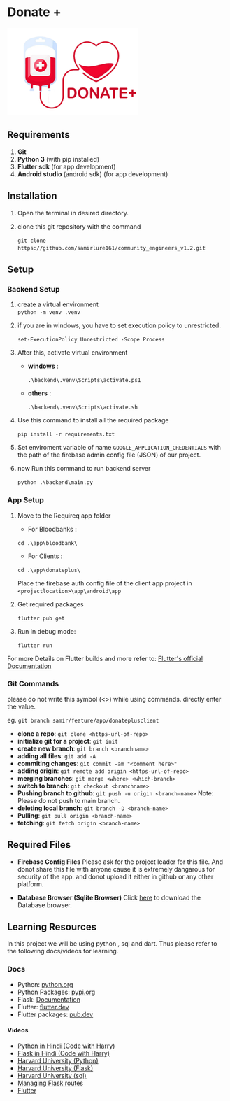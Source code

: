 # Donate +

<img src="./app/donateplus/assets/logo.png" width="300px"/>

## Requirements

1. **Git**
2. **Python 3** (with pip installed)
3. **Flutter sdk** (for app development)
4. **Android studio** (android sdk) (for app development)

## Installation

1. Open the terminal in desired directory.
2. clone this git repository with the command

    ```git clone https://github.com/samirlure161/community_engineers_v1.2.git```

## Setup

### Backend Setup

1. create a virtual environment  
    ```python -m venv .venv```
2. if you are in windows, you have to set execution policy to unrestricted.

   ```set-ExecutionPolicy Unrestricted -Scope Process```
3. After this, activate virtual environment
   + **windows** :

        ```.\backend\.venv\Scripts\activate.ps1```
   + **others** :

        ```.\backend\.venv\Scripts\activate.sh```
4. Use this command to install all the required package

    ```pip install -r requirements.txt```
5. Set enviroment variable of name `GOOGLE_APPLICATION_CREDENTIALS` with the path of the firebase admin config file (JSON) of our project.
6. now Run this command to run backend server

   ```python .\backend\main.py```

### App Setup

1. Move to the Requireq app folder
   + For Bloodbanks :

    ```cd .\app\bloodbank\```
   + For Clients :

    ```cd .\app\donateplus\```

    Place the firebase auth config file of the client app project in `<projectlocation>\app\android\app`
2. Get required packages

   ```flutter pub get```
3. Run in debug mode:

   ```flutter run```

For more Details on Flutter builds and more refer to:
[Flutter's official Documentation](https://flutter.dev)

### Git Commands

please do not write this symbol (<>) while using commands. directly enter the value.

 eg. `git branch samir/feature/app/donateplusclient`

+ **clone a repo**:
   `git clone <https-url-of-repo>`
+ **initialize git for a project**:
  `git init`
+ **create new branch**:
  `git branch <branchname>`
+ **adding all files**:
  `git add -A`
+ **commiting changes**:
  `git commit -am "<comment here>"`
+ **adding origin**:
  `git remote add origin <https-url-of-repo>`
+ **merging branches**:
  `git merge <where> <which-branch>`
+ **switch to branch**:
  `git checkout <branchname>`
+ **Pushing branch to github**:
  `git push -u origin <branch-name>`
    Note: Please do not push to main branch.
+ **deleting local branch**:
  `git branch -D <branch-name>`
+ **Pulling**:
  `git pull origin <branch-name>`
+ **fetching**:
  `git fetch origin <branch-name>`

## Required Files

+ **Firebase Config Files**
    Please ask for the project leader for this file. And donot share this file with anyone cause it is extremely dangarous for security of the app. and donot upload it either in github or any other platform.

+ **Database Browser (Sqlite Browser)**
    Click [here](https://sqlitebrowser.org/) to download the Database browser.

## Learning Resources

In this project we will be using python , sql and dart. Thus please refer to the following docs/videos for learning.

### Docs

+ Python: [python.org](https://python.org)
+ Python Packages: [pypi.org]((https://pypi.org/))
+ Flask: [Documentation](https://flask.palletsprojects.com/en/2.0.x/)
+ Flutter: [flutter.dev](https://flutter.dev)
+ Flutter packages: [pub.dev](https://pub.dev)

#### Videos

+ [Python in Hindi (Code with Harry)](https://www.youtube.com/watch?v=gfDE2a7MKjA)
+ [Flask in Hindi (Code with Harry)](https://www.youtube.com/watch?v=oA8brF3w5XQ)
+ [Harvard University (Python)](https://www.youtube.com/watch?v=ky-24RvI57s)
+ [Harvard University (Flask)](https://www.youtube.com/watch?v=CUIK3tKNH5E)
+ [Harvard University (sql)](https://www.youtube.com/watch?v=D-1kNFO568c)
+ [Managing Flask routes](https://www.youtube.com/watch?v=WteIH6J9v64)
+ [Flutter](https://www.youtube.com/watch?v=j-LOab_PzzU)
